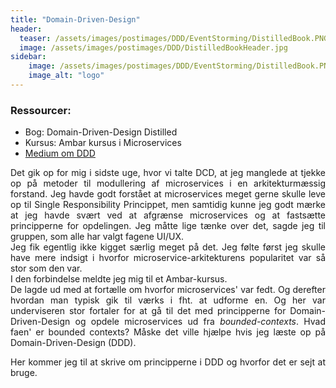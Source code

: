 ```yaml
---
title: "Domain-Driven-Design"
header:
  teaser: /assets/images/postimages/DDD/EventStorming/DistilledBook.PNG
  image: /assets/images/postimages/DDD/DistilledBookHeader.jpg
sidebar:
    image: /assets/images/postimages/DDD/EventStorming/DistilledBook.PNG
    image_alt: "logo"
---
```

<h3>Ressourcer:</h3>
<ul>
    <li>Bog: Domain-Driven-Design Distilled</li>
    <li>Kursus: Ambar kursus i Microservices</li>
    <li><a href="https://medium.com/@karahanozen/all-you-need-to-know-about-domain-driven-design-9d06c5234990">Medium om DDD</a></li>
</ul>
<p style="text-align: justify; hyphens: auto;">
Det gik op for mig i sidste uge, hvor vi talte DCD, at jeg manglede at tjekke op på metoder til modullering af microservices i en arkitekturmæssig forstand. Jeg havde godt forstået at microservices meget gerne skulle leve op til Single Responsibility Princippet, men samtidig kunne jeg godt mærke at jeg havde svært ved at afgrænse microservices og at fastsætte principperne for opdelingen. Jeg måtte lige tænke over det, sagde jeg til gruppen, som alle har valgt fagene UI/UX. 
<br>
Jeg fik egentlig ikke kigget særlig meget på det. Jeg følte først jeg skulle have mere indsigt i hvorfor microservice-arkitekturens popularitet var så stor som den var. 
<br>
I den forbindelse meldte jeg mig til et Ambar-kursus. 
<br>
De lagde ud med at fortælle om hvorfor microservices' var fedt. Og derefter hvordan man typisk gik til værks i fht. at udforme en. Og her var underviseren stor fortaler for at gå til det med principperne for Domain-Driven-Design og opdele microservices ud fra <i>bounded-contexts</i>. Hvad faen' er bounded contexts? Måske det ville hjælpe hvis jeg læste op på Domain-Driven-Design (DDD).
</p>
<p style="text-align: justify; hyphens: auto;">
Her kommer jeg til at skrive om principperne i DDD og hvorfor det er sejt at bruge. 
</p>